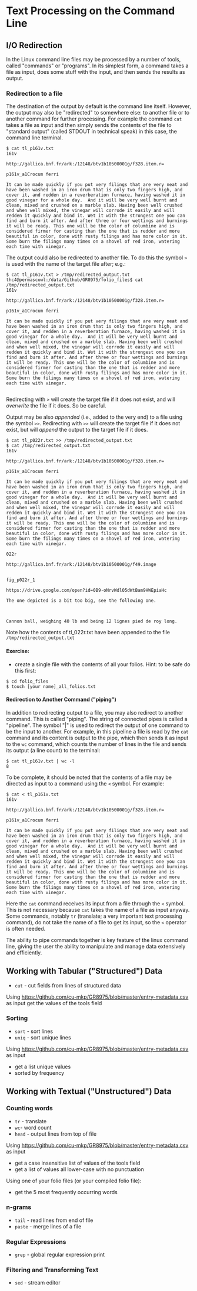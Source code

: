 # Text Processing on the Command Line

## I/O Redirection

In the Linux command line files may be processed by a number of tools, called "commands" or "programs". In its simplest form, a command takes a file as input, does some stuff with the input, and then sends the results as output.

### Redirection to a file

The destination of the output by default is the command line itself. However, the output may also be "redirected" to somewhere else: to another file or to another command for further processing. For example the command `cat` takes a file as input and then simply sends the contents of the file to "standard output" (called STDOUT in technical speak) in this case, the command line terminal.

```
$ cat tl_p161v.txt
161v

http://gallica.bnf.fr/ark:/12148/btv1b10500001g/f328.item.r=

p161v_a1Crocum ferri

It can be made quickly if you put very filings that are very neat and have been washed in an iron drum that is only two fingers high, and cover it, and redden in a reverberation furnace, having washed it in good vinegar for a whole day.  And it will be very well burnt and clean, mixed and crushed on a marble slab. Having been well crushed and when well mixed, the vinegar will corrode it easily and will redden it quickly and bind it. Wet it with the strongest one you can find and burn it after. And after three or four wettings and burnings it will be ready. This one will be the color of columbine and is considered firmer for casting than the one that is redder and more beautiful in color, done with rusty filings and has more color in it. Some burn the filings many times on a shovel of red iron, watering each time with vinegar.

```

The output could also be redirected to another file. To do this the symbol `>` is used with the name of the target file after; e.g.:

```
$ cat tl_p161v.txt > /tmp/redirected_output.txt
thc4@permascowl:/data/Github/GR8975/folio_files$ cat /tmp/redirected_output.txt
161v

http://gallica.bnf.fr/ark:/12148/btv1b10500001g/f328.item.r=

p161v_a1Crocum ferri

It can be made quickly if you put very filings that are very neat and have been washed in an iron drum that is only two fingers high, and cover it, and redden in a reverberation furnace, having washed it in good vinegar for a whole day.  And it will be very well burnt and clean, mixed and crushed on a marble slab. Having been well crushed and when well mixed, the vinegar will corrode it easily and will redden it quickly and bind it. Wet it with the strongest one you can find and burn it after. And after three or four wettings and burnings it will be ready. This one will be the color of columbine and is considered firmer for casting than the one that is redder and more beautiful in color, done with rusty filings and has more color in it. Some burn the filings many times on a shovel of red iron, watering each time with vinegar.


```

Redirecting with `>` will create the target file if it does not exist, and will *overwrite* the file if it does. So be careful.

Output may be also *appended* (i.e., added to the very end) to a file using the symbol `>>`. Redirecting with `>>` will create the target file if it does not exist, but will *append* the output to the target file if it does.

```
$ cat tl_p022r.txt >> /tmp/redirected_output.txt
$ cat /tmp/redirected_output.txt
161v

http://gallica.bnf.fr/ark:/12148/btv1b10500001g/f328.item.r=

p161v_a1Crocum ferri

It can be made quickly if you put very filings that are very neat and have been washed in an iron drum that is only two fingers high, and cover it, and redden in a reverberation furnace, having washed it in good vinegar for a whole day.  And it will be very well burnt and clean, mixed and crushed on a marble slab. Having been well crushed and when well mixed, the vinegar will corrode it easily and will redden it quickly and bind it. Wet it with the strongest one you can find and burn it after. And after three or four wettings and burnings it will be ready. This one will be the color of columbine and is considered firmer for casting than the one that is redder and more beautiful in color, done with rusty filings and has more color in it. Some burn the filings many times on a shovel of red iron, watering each time with vinegar.

022r

http://gallica.bnf.fr/ark:/12148/btv1b10500001g/f49.image


fig_p022r_1

https://drive.google.com/open?id=0B9-oNrvWdlO5dWtBam9HWEpiaHc

The one depicted is a bit too big, see the following one.



Cannon ball, weighing 40 lb and being 12 lignes pied de roy long.

```

Note how the contents of tl_022r.txt have been appended to the file `/tmp/redirected_output.txt`

#### Exercise:

* create a single file with the contents of all your folios. Hint: to be safe do this first:

```
$ cd folio_files
$ touch [your name]_all_folios.txt
```
#### Redirection to Another Command ("piping")

In addition to redirecting output to a file, you may also redirect to another command. This is called "piping". The string of connected pipes is called a "pipeline". The symbol "|" is used to redirect the output of one command to be the input to another. For example, in this pipeline a file is read by the `cat` command and its content is output to the pipe, which then sends it as input to the `wc` command, which counts the number of lines in the file and sends its output (a line count) to the terminal:

```
$ cat tl_p161v.txt | wc -l
8

```

To be complete, it should be noted that the contents of a file may be directed as input to a command using the `<` symbol. For example:

```
$ cat < tl_p161v.txt
161v

http://gallica.bnf.fr/ark:/12148/btv1b10500001g/f328.item.r=

p161v_a1Crocum ferri

It can be made quickly if you put very filings that are very neat and have been washed in an iron drum that is only two fingers high, and cover it, and redden in a reverberation furnace, having washed it in good vinegar for a whole day.  And it will be very well burnt and clean, mixed and crushed on a marble slab. Having been well crushed and when well mixed, the vinegar will corrode it easily and will redden it quickly and bind it. Wet it with the strongest one you can find and burn it after. And after three or four wettings and burnings it will be ready. This one will be the color of columbine and is considered firmer for casting than the one that is redder and more beautiful in color, done with rusty filings and has more color in it. Some burn the filings many times on a shovel of red iron, watering each time with vinegar.

```

Here the `cat` command receives its input from a file through the `<` symbol. This is not necessary because `cat` takes the name of a file as input anyway. Some commands, notably `tr` (translate; a very important text processing command), do not take the name of a file to get its input, so the `<` operator is often needed.


The ability to pipe commands together is key feature of the linux command line, giving the user the ability to manipulate and manage data extensively and efficiently.


## Working with Tabular ("Structured") Data

* `cut` - cut fields from lines of structured data

Using https://github.com/cu-mkp/GR8975/blob/master/entry-metadata.csv as input get the values of the tools field


### Sorting

* `sort` - sort lines
* `uniq` - sort unique lines

Using https://github.com/cu-mkp/GR8975/blob/master/entry-metadata.csv as input

* get a list unique values
* sorted by frequency

## Working with Textual ("Unstructured") Data

### Counting words

* `tr` - translate
* `wc`- word count
* `head` - output lines from top of file

Using https://github.com/cu-mkp/GR8975/blob/master/entry-metadata.csv as input

* get a case insensitive list of values of the tools field
* get a list of values all lower-case with no punctuation

Using one of your folio files (or your compiled folio file):

*  get the 5 most frequently occurring words

### n-grams

* `tail` - read lines from end of file
* `paste` - merge lines of a file

### Regular Expressions

* `grep` - global regular expression print

### Filtering and Transforming Text

* `sed` - stream editor
